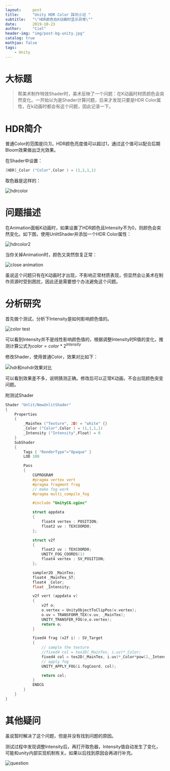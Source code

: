 ```yaml
---
layout:     post
title:      "Unity HDR Color 踩坑小记 "
subtitle:   "\"HDR颜色在K动画时显示异常\""
date:       2019-10-23
author:     "Ciel"
header-img: "img/post-bg-unity.jpg"
catalog: true
mathjax: false
tags:
    - Unity
---
```


# 大标题

> 帮美术制作特效Shader时，美术反映了一个问题：在K动画时材质颜色会突然变化。一开始以为是Shader计算问题，后来才发现只要是HDR Color属性，在k动画时都会有这个问题，因此记录一下。

# HDR简介

普通Color的范围是[0,1]，HDR颜色亮度值可以超过1，通过这个值可以配合后期Bloom效果做出泛光效果。 

在Shader中设置：

```c
[HDR]_Color ("Color",Color ) = (1,1,1,1)
```

取色器是这样的：

![hdrcolor](F:\234\ciel1012.github.io\img\in-post\unity\hdrcolor1.jpg)

# 问题描述

在Animation面板K动画时，如果设置了HDR颜色且Intensity不为0，则颜色会突然变化。如下图，使用UnlitShader并添加一个HDR Color属性：

![hdrcolor2](F:\234\ciel1012.github.io\img\in-post\unity\hdrcolor2.gif)

当你关掉Animation时，颜色又突然恢复正常：

![close animation](F:\234\ciel1012.github.io\img\in-post\unity\hdrcolor3.gif)

虽说这个问题只有在K动画时才出现，不影响正常材质表现，但显然会让美术在制作资源时受到困扰，因此还是需要想个办法避免这个问题。

# 分析研究

首先做个测试，分析下Intensity是如何影响颜色值的。

![color test](F:\234\ciel1012.github.io\img\in-post\unity\hdrcolor4.gif)

可以看到Intensity并不是线性影响颜色值的，根据调整Intensity时R值的变化，推测计算公式为$color = color * 2^{Intensity}$

修改Shader，使用普通Color，效果对比如下：

![hdr和nohdr效果对比](F:\234\ciel1012.github.io\img\in-post\unity\hdrcolor5.jpg)

可以看到效果差不多，说明猜测正确。修改后可以正常K动画，不会出现颜色突变问题。

附测试Shader

```c
Shader "Unlit/NewUnlitShader"
{
    Properties
    {
        _MainTex ("Texture", 2D) = "white" {}
        _Color ("Color",Color ) = (1,1,1,1)
        _Intensity ("Intensity",Float) = 0
    }
    SubShader
    {
        Tags { "RenderType"="Opaque" }
        LOD 100

        Pass
        {
            CGPROGRAM
            #pragma vertex vert
            #pragma fragment frag
            // make fog work
            #pragma multi_compile_fog

            #include "UnityCG.cginc"

            struct appdata
            {
                float4 vertex : POSITION;
                float2 uv : TEXCOORD0;
            };

            struct v2f
            {
                float2 uv : TEXCOORD0;
                UNITY_FOG_COORDS(1)
                float4 vertex : SV_POSITION;
            };

            sampler2D _MainTex;
            float4 _MainTex_ST;
            float4 _Color;
            float _Intensity;

            v2f vert (appdata v)
            {
                v2f o;
                o.vertex = UnityObjectToClipPos(v.vertex);
                o.uv = TRANSFORM_TEX(v.uv, _MainTex);
                UNITY_TRANSFER_FOG(o,o.vertex);
                return o;
            }

            fixed4 frag (v2f i) : SV_Target
            {
                // sample the texture
                //fixed4 col = tex2D(_MainTex, i.uv)*_Color;
                fixed4 col = tex2D(_MainTex, i.uv)*_Color*pow(2,_Intensity);
                // apply fog
                UNITY_APPLY_FOG(i.fogCoord, col);

                return col;
            }
            ENDCG
        }
    }
}
```

# 其他疑问

虽说暂时解决了这个问题，但是并没有找到问题的原因。

测试过程中发现调整Intensity后，再打开取色器，Intensity值自动发生了变化，可能和unity内部实现机制有关。如果以后找到原因会再进行补充。

![question](F:\234\ciel1012.github.io\img\in-post\unity\hdrcolor6.gif)